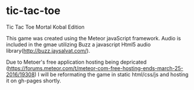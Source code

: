 # tic-tac-toe
Tic Tac Toe Mortal Kobal Edition

This game was created using the Meteor javaScript framework.
Audio is included in the gmae utilizing Buzz a javascript Html5 audio library(http://buzz.jaysalvat.com/).

Due to Metoer's free application hosting being depricated (https://forums.meteor.com/t/meteor-com-free-hosting-ends-march-25-2016/19308) I will be reformating the game in static html/css/js and hosting it on gh-pages shortly.


